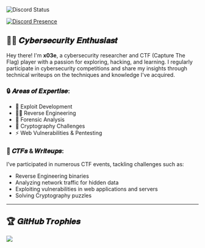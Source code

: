 <img src="https://discord.c99.nl/widget/theme-3/535227610888929299.png" alt="Discord Status">

[![Discord Presence](https://lanyard.cnrad.dev/api/535227610888929299)](https://discord.com/users/535227610888929299)

## 🕵️‍♂️ 𝑪𝒚𝒃𝒆𝒓𝒔𝒆𝒄𝒖𝒓𝒊𝒕𝒚 𝑬𝒏𝒕𝒉𝒖𝒔𝒊𝒂𝒔𝒕

Hey there! I'm __x03e__, a cybersecurity researcher and CTF (Capture The Flag) player with a passion for exploring, hacking, and learning. I regularly participate in cybersecurity competitions and share my insights through technical writeups on the techniques and knowledge I've acquired.

### 🔒 𝑨𝒓𝒆𝒂𝒔 𝒐𝒇 𝑬𝒙𝒑𝒆𝒓𝒕𝒊𝒔𝒆:
- 🔧 Exploit Development
- 🕵️‍♂️ Reverse Engineering
- 🐾 Forensic Analysis
- 🔐 Cryptography Challenges
- ⚡ Web Vulnerabilities & Pentesting
  
### 🎯 𝑪𝑻𝑭𝒔 & 𝑾𝒓𝒊𝒕𝒆𝒖𝒑𝒔:
I’ve participated in numerous CTF events, tackling challenges such as:
- Reverse Engineering binaries
- Analyzing network traffic for hidden data
- Exploiting vulnerabilities in web applications and servers
- Solving Cryptography puzzles

---

## 🏆 𝑮𝒊𝒕𝑯𝒖𝒃 𝑻𝒓𝒐𝒑𝒉𝒊𝒆𝒔

<td width="2000"><img src="https://github-trophies.vercel.app/?username=x03ee&rank=SECRET,SSS,SS,S,AAA,AA&row=2&column=9&theme=gruvbox"></td>

